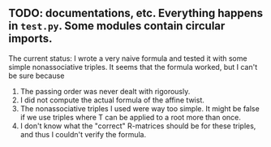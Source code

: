 TODO: documentations, etc. Everything happens in `test.py`. Some modules contain circular imports.
---
The current status: I wrote a very naive formula and tested it with some simple nonassociative triples. It seems that the formula worked, but I can't be sure because
1. The passing order was never dealt with rigorously.
2. I did not compute the actual formula of the affine twist.
3. The nonassociative triples I used were way too simple. It might be false if we use triples where T can be applied to a root more than once.
4. I don't know what the "correct" R-matrices should be for these triples, and thus I couldn't verify the formula.